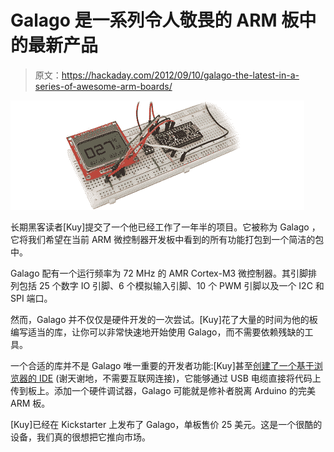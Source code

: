 # Galago 是一系列令人敬畏的 ARM 板中的最新产品

> 原文：<https://hackaday.com/2012/09/10/galago-the-latest-in-a-series-of-awesome-arm-boards/>

![](img/6552164432c259091e6af41f6dd52322.png "Gal")

长期黑客读者[Kuy]提交了一个他已经工作了一年半的项目。它被称为 Galago ，它将我们希望在当前 ARM 微控制器开发板中看到的所有功能打包到一个简洁的包中。

Galago 配有一个运行频率为 72 MHz 的 AMR Cortex-M3 微控制器。其引脚排列包括 25 个数字 IO 引脚、6 个模拟输入引脚、10 个 PWM 引脚以及一个 I2C 和 SPI 端口。

然而，Galago 并不仅仅是硬件开发的一次尝试。[Kuy]花了大量的时间为他的板编写适当的库，让你可以非常快速地开始使用 Galago，而不需要依赖残缺的工具。

一个合适的库并不是 Galago 唯一重要的开发者功能:[Kuy]甚至[创建了一个基于浏览器的 IDE](http://outbreak.co/galago#coding) (谢天谢地，不需要互联网连接)，它能够通过 USB 电缆直接将代码上传到板上。添加一个硬件调试器，Galago 可能就是修补者脱离 Arduino 的完美 ARM 板。

[Kuy]已经在 Kickstarter 上发布了 Galago，单板售价 25 美元。这是一个很酷的设备，我们真的很想把它推向市场。